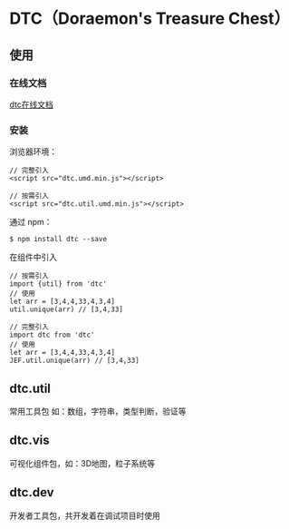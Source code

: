 # DTC（Doraemon's Treasure Chest）

## 使用
### 在线文档

[dtc在线文档](https://wuyax.github.io/docs/)

### 安装

浏览器环境：
```
// 完整引入
<script src="dtc.umd.min.js"></script>
```
```
// 按需引入
<script src="dtc.util.umd.min.js"></script>
```
通过 npm：
```
$ npm install dtc --save
```
在组件中引入
```
// 按需引入
import {util} from 'dtc'
// 使用
let arr = [3,4,4,33,4,3,4]
util.unique(arr) // [3,4,33]

// 完整引入
import dtc from 'dtc'
// 使用
let arr = [3,4,4,33,4,3,4]
JEF.util.unique(arr) // [3,4,33]
```

## dtc.util
常用工具包 如：数组，字符串，类型判断，验证等

## dtc.vis
可视化组件包，如：3D地图，粒子系统等

## dtc.dev
开发者工具包，共开发着在调试项目时使用
